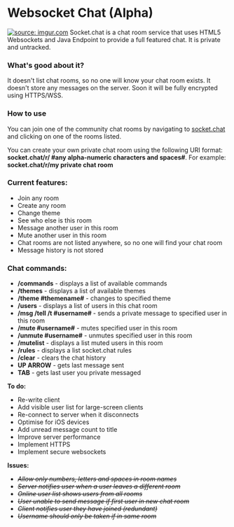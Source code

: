 # Websocket Chat (Alpha)
<a href="http://socket.chat"><img src="http://i.imgur.com/zRTFQ4z.png" title="source: imgur.com" /></a>
Socket.chat is a chat room service that uses HTML5 Websockets and Java Endpoint to provide a full featured chat. It is private and untracked.
<h3>What's good about it?</h3>
<p>It doesn't list chat rooms, so no one will know your chat room exists. It doesn't store any messages on the server. Soon it will be fully encrypted using
HTTPS/WSS.</p>

<h3>How to use</h3>
<p>You can join one of the community chat rooms by navigating to <a href="http://socket.chat">socket.chat</a> and
clicking on one of the rooms listed.</p>
<p>You can create your own private chat room using the following URI format: <b>socket.chat/r/ #any alpha-numeric characters and spaces#</b>. For 
example: <b>socket.chat/r/my private chat room</b></p>
<h3>Current features:</h3>
<ul>
  <li>Join any room</li>
  <li>Create any room</li>
  <li>Change theme</li>
  <li>See who else is this room</li>
  <li>Message another user in this room</li>
  <li>Mute another user in this room</li>
  <li>Chat rooms are not listed anywhere, so no one will find your chat room</li>
  <li>Message history is not stored</li>
</ul>

<h3>Chat commands:</h3>
<ul>
  <li><b>/commands</b> - displays a list of available commands</li>
  <li><b>/themes</b> - displays a list of available themes</li>
  <li><b>/theme #themename#</b> - changes to specified theme</li>
  <li><b>/users</b> - displays a list of users in this chat room</li>
  <li><b>/msg /tell /t #username# <message></b> - sends a private message to specified user in this room</li>
  <li><b>/mute #username#</b> - mutes specified user in this room</li>
  <li><b>/unmute #username#</b> - unmutes specified user in this room</li>
  <li><b>/mutelist</b> - displays a list muted users in this room</li>
  <li><b>/rules</b> - displays a list socket.chat rules</li>
  <li><b>/clear</b> - clears the chat history</li>
  <li><b>UP ARROW</b> - gets last message sent</li>
  <li><b>TAB</b> - gets last user you private messaged</li>
</ul>

<p><b>To do:</b></p>
<ul>
  <li>Re-write client</li>
  <li>Add visible user list for large-screen clients</li>
  <li>Re-connect to server when it disconnects</li>
  <li>Optimise for iOS devices</li>
  <li>Add unread message count to title</li>
  <li>Improve server performance</li>	
  <li>Implement HTTPS</li>
  <li>Implement secure websockets</li>
</ul>

<p><b>Issues:</b></p>
<ul>
  <li><s><i>Allow only numbers, letters and spaces in room names</i></s></li>
  <li><s><i>Server notifies user when a user leaves a different room</i></s></li>
  <li><s><i>Online user list shows users from all rooms</i></s></li>
  <li><s><i>User unable to send message if first user in new chat room</i></s></li>
  <li><s><i>Client notifies user they have joined (redundant)</i></s></li>
  <li><s><i>Username should only be taken if in same room</i></s></li>
</ul>
